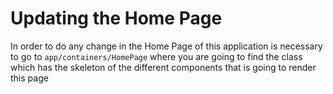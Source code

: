# Updating the Home Page

In order to do any change in the Home Page of this application is necessary to go to 
`app/containers/HomePage` where you are going to find the class which has the skeleton
of the different components that is going to render this page
